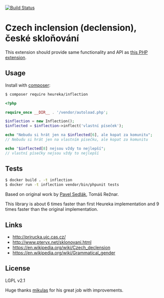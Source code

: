 [![Build Status](https://travis-ci.org/heureka/inflection.svg)](https://travis-ci.org/heureka/inflection)

Czech inclension (declension), české skloňování
===============================================

This extension should provide same functionality and API
as [this PHP extension](https://github.com/Mikulas/inflection-ext).

Usage
-----

Install with [composer](https://getcomposer.org/):

```bash
$ composer require heureka/inflection
```

```php
<?php

require_once __DIR__ . '/vendor/autoload.php';

$inflection = new Inflection();
$inflected = $inflection->inflect('vlastní píseček');

echo "Nebudu si hrát jen na $inflected[6], ale kopat za komunitu";
// Nebudu si hrát jen na vlastním písečku, ale kopat za komunitu

echo "$inflected[8] nejsou vždy to nejlepší";
// vlastní písečky nejsou vždy to nejlepší

```

Tests
-----

```bash
$ docker build . -t inflection
$ docker run -t inflection vendor/bin/phpunit tests
```


Based on original work by [Pavel Sedlák](http://www.pteryx.net/sklonovani.html), Tomáš Režnar.

This library is about 6 times faster than first Heureka implementation and 9 times faster than the original 
implementation.

Links
-----

- http://prirucka.ujc.cas.cz/
- http://www.pteryx.net/sklonovani.html
- https://en.wikipedia.org/wiki/Czech_declension
- https://en.wikipedia.org/wiki/Grammatical_gender

License
-------

LGPL v2.1

Huge thanks [mikulas](https://github.com/mikulas/inflection) for his great job with improvements.
